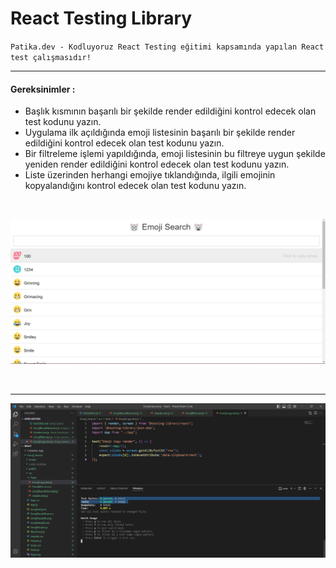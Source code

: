 # React Testing Library

`Patika.dev - Kodluyoruz React Testing eğitimi kapsamında yapılan React test çalışmasıdır! `

<hr>

#### Gereksinimler :

- Başlık kısmının başarılı bir şekilde render edildiğini kontrol edecek olan test kodunu yazın.
- Uygulama ilk açıldığında emoji listesinin başarılı bir şekilde render edildiğini kontrol edecek olan test kodunu yazın.
- Bir filtreleme işlemi yapıldığında, emoji listesinin bu filtreye uygun şekilde yeniden render edildiğini kontrol edecek olan test kodunu yazın.
- Liste üzerinden herhangi emojiye tıklandığında, ilgili emojinin kopyalandığını kontrol edecek olan test kodunu yazın.

<br>

![1](./image/1.png)

<br><hr>

![2](./image/2.png)
